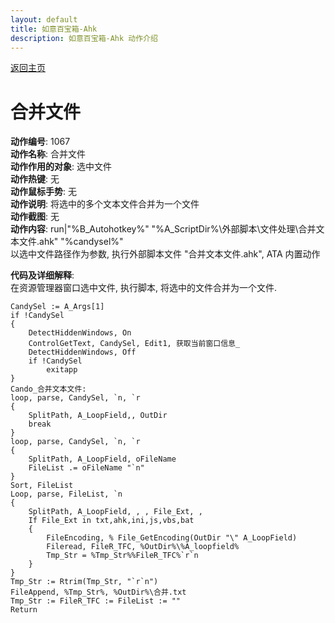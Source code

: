 ```yaml
---
layout: default
title: 如意百宝箱-Ahk
description: 如意百宝箱-Ahk 动作介绍
---
```

<link rel="stylesheet" href="../Actions/css/atom-one-light.min.css">
<script src="../Actions/js/highlight.min.js"></script>
<script>hljs.highlightAll();</script>

[返回主页](../index.md)

# [](#header-2) 合并文件

**动作编号**: 1067  
**动作名称**: 合并文件  
**动作作用的对象**: 选中文件  
**动作热键**: 无  
**动作鼠标手势**: 无  
**动作说明**: 将选中的多个文本文件合并为一个文件  
**动作截图**: 无  
**动作内容**: run|"%B_Autohotkey%" "%A_ScriptDir%\外部脚本\文件处理\合并文本文件.ahk" "%candysel%"  
以选中文件路径作为参数, 执行外部脚本文件 "合并文本文件.ahk", ATA 内置动作  

**代码及详细解释**:  
在资源管理器窗口选中文件, 执行脚本, 将选中的文件合并为一个文件.  

```Autohotkey
CandySel := A_Args[1]
if !CandySel
{
	DetectHiddenWindows, On
	ControlGetText, CandySel, Edit1, 获取当前窗口信息_ 
	DetectHiddenWindows, Off
	if !CandySel
		exitapp
}
Cando_合并文本文件:
loop, parse, CandySel, `n, `r
{
	SplitPath, A_LoopField,, OutDir
	break
}
loop, parse, CandySel, `n, `r
{
	SplitPath, A_LoopField, oFileName
	FileList .= oFileName "`n"
}
Sort, FileList
Loop, parse, FileList, `n
{
	SplitPath, A_LoopField, , , File_Ext, ,
	If File_Ext in txt,ahk,ini,js,vbs,bat
	{
		FileEncoding, % File_GetEncoding(OutDir "\" A_LoopField)
		Fileread, FileR_TFC, %OutDir%\%A_loopfield%
		Tmp_Str = %Tmp_Str%%FileR_TFC%`r`n
	}
}
Tmp_Str := Rtrim(Tmp_Str, "`r`n")
FileAppend, %Tmp_Str%, %OutDir%\合并.txt
Tmp_Str := FileR_TFC := FileList := ""
Return
```